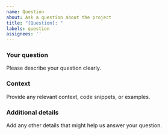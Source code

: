 ```yaml
---
name: Question
about: Ask a question about the project
title: "[Question]: "
labels: question
assignees: ''
---
```


### Your question
Please describe your question clearly.

### Context
Provide any relevant context, code snippets, or examples.

### Additional details
Add any other details that might help us answer your question.
